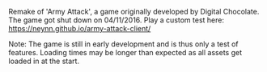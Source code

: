 Remake of 'Army Attack', a game originally developed by Digital Chocolate.
The game got shut down on 04/11/2016.
Play a custom test here: https://neynn.github.io/army-attack-client/

Note:
The game is still in early development and is thus only a test of features.
Loading times may be longer than expected as all assets get loaded in at the start.

